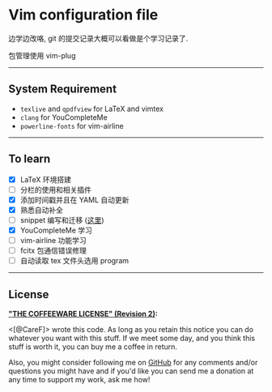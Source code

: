 # Vim configuration file 

边学边改咯, git 的提交记录大概可以看做是个学习记录了. 

包管理使用 vim-plug

--------

## System Requirement

- `texlive` and `qpdfview` for LaTeX and vimtex
- `clang` for YouCompleteMe
- `powerline-fonts` for vim-airline

--------

## To learn 

- [x] LaTeX 环境搭建
- [ ] 分栏的使用和相关插件
- [X] 添加时间戳并且在 YAML 自动更新 
- [X] 熟悉自动补全
- [ ] snippet 编写和迁移 ([这里](http://mednoter.com/UltiSnips.html))
- [X] YouCompleteMe 学习
- [ ] vim-airline 功能学习
- [ ] fcitx 包通信错误修理
- [ ] 自动读取 tex 文件头选用 program

--------

## License

**["THE COFFEEWARE LICENSE" (Revision
2)](https://github.com/Jmlevick/coffeeware-license):**

<[@CareF]> wrote this code. As long as you retain this notice you can
do whatever you want with this stuff. If we meet some day, and you
think this stuff is worth it, you can buy me a coffee in return. 

Also, you might consider following me on [GitHub](https://github.com/CareF) 
for any comments and/or questions you might have and if you'd like you
can send me a donation at any time to support my work, ask me how!

